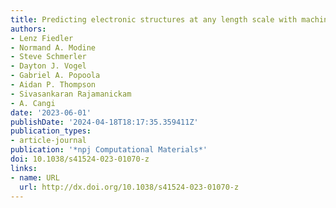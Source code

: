 ```yaml
---
title: Predicting electronic structures at any length scale with machine learning
authors:
- Lenz Fiedler
- Normand A. Modine
- Steve Schmerler
- Dayton J. Vogel
- Gabriel A. Popoola
- Aidan P. Thompson
- Sivasankaran Rajamanickam
- A. Cangi
date: '2023-06-01'
publishDate: '2024-04-18T18:17:35.359411Z'
publication_types:
- article-journal
publication: '*npj Computational Materials*'
doi: 10.1038/s41524-023-01070-z
links:
- name: URL
  url: http://dx.doi.org/10.1038/s41524-023-01070-z
---
```

